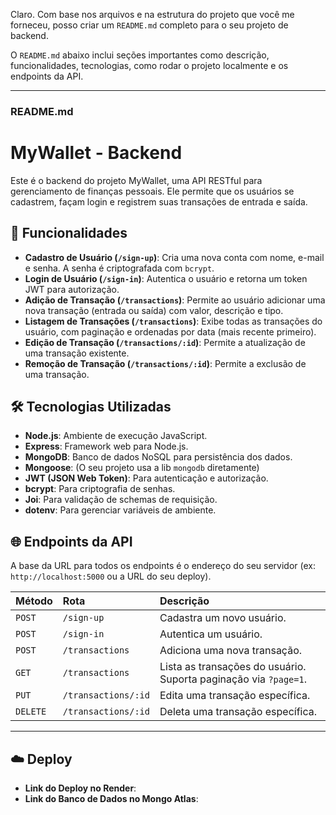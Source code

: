 Claro. Com base nos arquivos e na estrutura do projeto que você me forneceu, posso criar um `README.md` completo para o seu projeto de backend.

O `README.md` abaixo inclui seções importantes como descrição, funcionalidades, tecnologias, como rodar o projeto localmente e os endpoints da API.

-----

### **README.md**

# MyWallet - Backend

Este é o backend do projeto MyWallet, uma API RESTful para gerenciamento de finanças pessoais. Ele permite que os usuários se cadastrem, façam login e registrem suas transações de entrada e saída.

## 🚀 Funcionalidades

  - **Cadastro de Usuário (`/sign-up`)**: Cria uma nova conta com nome, e-mail e senha. A senha é criptografada com `bcrypt`.
  - **Login de Usuário (`/sign-in`)**: Autentica o usuário e retorna um token JWT para autorização.
  - **Adição de Transação (`/transactions`)**: Permite ao usuário adicionar uma nova transação (entrada ou saída) com valor, descrição e tipo.
  - **Listagem de Transações (`/transactions`)**: Exibe todas as transações do usuário, com paginação e ordenadas por data (mais recente primeiro).
  - **Edição de Transação (`/transactions/:id`)**: Permite a atualização de uma transação existente.
  - **Remoção de Transação (`/transactions/:id`)**: Permite a exclusão de uma transação.

## 🛠️ Tecnologias Utilizadas

  - **Node.js**: Ambiente de execução JavaScript.
  - **Express**: Framework web para Node.js.
  - **MongoDB**: Banco de dados NoSQL para persistência dos dados.
  - **Mongoose**: (O seu projeto usa a lib `mongodb` diretamente)
  - **JWT (JSON Web Token)**: Para autenticação e autorização.
  - **bcrypt**: Para criptografia de senhas.
  - **Joi**: Para validação de schemas de requisição.
  - **dotenv**: Para gerenciar variáveis de ambiente.

## 🌐 Endpoints da API

A base da URL para todos os endpoints é o endereço do seu servidor (ex: `http://localhost:5000` ou a URL do seu deploy).

| Método | Rota | Descrição |
| :--- | :--- | :--- |
| `POST` | `/sign-up` | Cadastra um novo usuário. |
| `POST` | `/sign-in` | Autentica um usuário. |
| `POST` | `/transactions` | Adiciona uma nova transação. |
| `GET` | `/transactions` | Lista as transações do usuário. Suporta paginação via `?page=1`. |
| `PUT` | `/transactions/:id` | Edita uma transação específica. |
| `DELETE` | `/transactions/:id` | Deleta uma transação específica. |

-----

## ☁️ Deploy

  - **Link do Deploy no Render**: 
  - **Link do Banco de Dados no Mongo Atlas**: 
